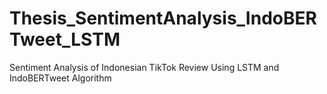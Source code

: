 # Thesis_SentimentAnalysis_IndoBERTweet_LSTM
Sentiment Analysis of Indonesian TikTok Review Using LSTM and IndoBERTweet Algorithm
